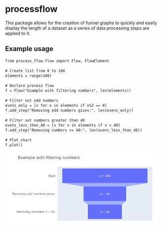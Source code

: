 # processflow

This package allows for the creation of funnel graphs
to quickly and easily display the length of a dataset
as a series of data processing steps are applied to it.

## Example usage

```
from process_flow.flow import Flow, FlowElement

# Create list from 0 to 100
elements = range(100)

# Declare process flow
f = Flow("Example with filtering numbers", len(elements))

# Filter out odd numbers
evens_only = [x for x in elements if x%2 == 0]
f.add_step("Removing odd numbers gives:", len(evens_only))

# Filter out numbers greater than 40
evens_less_than_40 = [x for x in elements if x < 40]
f.add_step("Removing numbers >= 40:", len(evens_less_than_40))

# Plot chart
f.plot()
```

!['img'](/images/example.JPG)